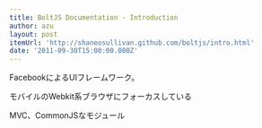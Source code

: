 ```yaml
---
title: BoltJS Documentation - Introduction
author: azu
layout: post
itemUrl: 'http://shaneosullivan.github.com/boltjs/intro.html'
date: '2011-09-30T15:00:00.000Z'
---
```

FacebookによるUIフレームワーク。

モバイルのWebkit系ブラウザにフォーカスしている

MVC、CommonJSなモジュール

